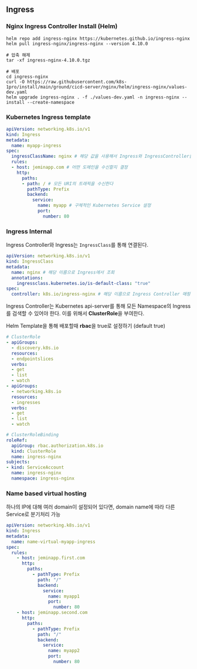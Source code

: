 ## Ingress

### Nginx Ingress Controller Install (Helm)

```shell
helm repo add ingress-nginx https://kubernetes.github.io/ingress-nginx
helm pull ingress-nginx/ingress-nginx --version 4.10.0

# 압축 해제
tar -xf ingress-nginx-4.10.0.tgz

# 배포
cd ingress-nginx
curl -O https://raw.githubusercontent.com/k8s-1pro/install/main/ground/cicd-server/nginx/helm/ingress-nginx/values-dev.yaml
helm upgrade ingress-nginx . -f ./values-dev.yaml -n ingress-nginx --install --create-namespace
```

### Kubernetes Ingress template

```yaml
apiVersion: networking.k8s.io/v1
kind: Ingress
metadata:
  name: myapp-ingress
spec:
  ingressClassName: nginx # 해당 값을 사용해서 Ingress와 IngressController를 연결
  rules:
  - host: jeminapp.com # 어떤 도메인을 수신할지 결정
    http:
      paths:
      - path: / # 모든 URI의 트래픽을 수신한다
        pathType: Prefix
        backend:
          service:
            name: myapp # 구체적인 Kubernetes Service 설정
            port:
              number: 80
```

### Ingress Internal

Ingress Controller와 Ingress는 `IngressClass`를 통해 연결된다.

```yaml
apiVersion: networking.k8s.io/v1
kind: IngressClass
metadata:
  name: nginx # 해당 이름으로 Ingress에서 조회
  annotations:
    ingressclass.kubernetes.io/is-default-class: "true"
spec:
  controller: k8s.io/ingress-nginx # 해당 이름으로 Ingress Controller 매핑
```

Ingress Controller는 Kubernetes api-server를 통해 모든 Namespace의 Ingress를 검색할 수 있어야 한다. 이를 위해서 **ClusterRole**을 부여한다.

Helm Template을 통해 배포할때 **rbac**을 true로 설정하기 (default true)

```yaml
# ClusterRole
- apiGroups:
  - discovery.k8s.io
  resources:
  - endpointslices
  verbs:
  - get
  - list
  - watch
- apiGroups:
  - networking.k8s.io
  resources:
  - ingresses
  verbs:
  - get
  - list
  - watch
```

```yaml
# ClusterRoleBinding
roleRef:
  apiGroup: rbac.authorization.k8s.io
  kind: ClusterRole
  name: ingress-nginx
subjects:
- kind: ServiceAccount
  name: ingress-nginx
  namespace: ingress-nginx
```

### Name based virtual hosting

하나의 IP에 대해 여러 domain이 설정되어 있다면, domain name에 따라 다른 Service로 분기처리 가능

```yaml
apiVersion: networking.k8s.io/v1
kind: Ingress
metadata:
  name: name-virtual-myapp-ingress
spec:
  rules:
    - host: jeminapp.first.com
      http:
        paths:
          - pathType: Prefix
            path: "/"
            backend:
              service:
                name: myapp1
                port:
                  number: 80
    - host: jeminapp.second.com
      http:
        paths:
          - pathType: Prefix
            path: "/"
            backend:
              service:
                name: myapp2
                port:
                  number: 80
```
